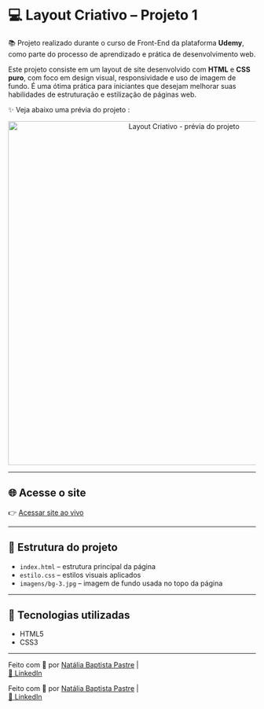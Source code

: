 # 💻 Layout Criativo – Projeto 1

📚 Projeto realizado durante o curso de Front-End da plataforma **Udemy**, como parte do processo de aprendizado e prática de desenvolvimento web.

Este projeto consiste em um layout de site desenvolvido com **HTML** e **CSS puro**, com foco em design visual, responsividade e uso de imagem de fundo. É uma ótima prática para iniciantes que desejam melhorar suas habilidades de estruturação e estilização de páginas web.

✨ Veja abaixo uma prévia do projeto :

<p align="center">
  <img src="https://i.postimg.cc/fk4wtGyP/projeto.png" alt="Layout Criativo - prévia do projeto" width="700"/>
</p>

---

## 🌐 Acesse o site

👉 [Acessar site ao vivo](https://natipastre.github.io/Projeto1--LayoutCriativo/)

---

## 📁 Estrutura do projeto

- `index.html` – estrutura principal da página  
- `estilo.css` – estilos visuais aplicados  
- `imagens/bg-3.jpg` – imagem de fundo usada no topo da página  

---

## 🚀 Tecnologias utilizadas

- HTML5  
- CSS3  

---

Feito com 💙 por [Natália Baptista Pastre](https://github.com/natipastre) |  
[🔗 LinkedIn](https://www.linkedin.com/in/natalia-pastre/)


Feito com 💙 por [Natália Baptista Pastre](https://github.com/natipastre) |  
[🔗 LinkedIn](https://www.linkedin.com/in/natalia-pastre/)
